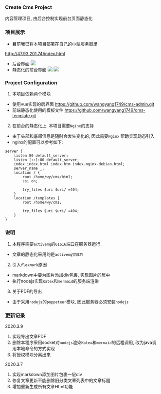 
### Create Cms Project
内容管理项目, 由后台控制实现前台页面静态化

### 项目展示
+ 目前我已将本项目部署在自己的小型服务器里

<http://47.93.201.74/index.html>

+ 后台界面
![](https://wangyang-bucket.oss-cn-beijing.aliyuncs.com/image-bed/ca1c3d26-4c89-42c0-9266-90982a107733.jpg)
+ 静态化的前台界面
![](https://wangyang-bucket.oss-cn-beijing.aliyuncs.com/image-bed/f816694d-8d5a-4dbc-a5fb-64bd30e68e6c.jpg)
![](https://wangyang-bucket.oss-cn-beijing.aliyuncs.com/image-bed/07423807-2310-41da-a42f-589db2c8b86c.jpg)
### Project Configuration
1. 本项目依赖两个模块
+ 使用vue实现的后界面
<https://github.com/wangyang1749/cms-admin.git> <br> 
+ 前端静态化使用的模板文件
<https://github.com/wangyang1749/cms-template.git> <br>
2. 在前台的静态化上, 本项目需要`Nginx`的支持
+ 由于头部和底部信息是随时会发生变化的, 因此需要`Nginx`
帮助实现动态引入
+ nginx的配置可以参考如下:

```
server {
	listen 80 default_server;
	listen [::]:80 default_server;
	index index.html index.htm index.nginx-debian.html;
	server_name _;
	location / {
		root /home/wy/cms/html;
		ssi on;

		try_files $uri $uri/ =404;
	}
	location /templates {
		root /home/wy/cms;

		try_files $uri $uri/ =404;
	}
}

```

### 说明
1. 本程序需要`activemq`的`61616`端口在服务器运行
+ 文章的静态化采用的是`activemq完成的` 
2. 引入`flexmark`原因
+ markdown中要为图片添加div包裹, 实现图片的居中
+ 执行nodejs实现`Katex`和`mermaid`的服务端渲染
3. 关于PDF的导出
+ 由于采用`nodejs`的`puppeteer`模块, 因此服务器必须安装`nodejs`

### 更新记录
2020.3.9
1. 实现导出文章PDF
2. 删除本程序采用socket对`nodejs`渲染`Katex`和`mermaid`的远程调用, 
改为java调用本地命令的方式实现
3. 将授权模块分离出来

 2020.3.7 
1. 实现markdown添加图片包裹一层div
2. 修复文章更新不能删除旧分类文章列表中的文章标题
3. 增加重新生成所有文章Html功能

